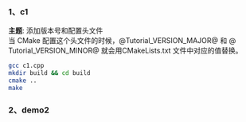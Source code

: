 ### 1、c1
<b>主题</b>: 添加版本号和配置头文件  
当 CMake 配置这个头文件的时候，@Tutorial_VERSION_MAJOR@ 和 @ Tutorial_VERSION_MINOR@ 就会用CMakeLists.txt 文件中对应的值替换。

```bash
gcc c1.cpp
mkdir build && cd build
cmake ..
make
```

### 2、demo2
